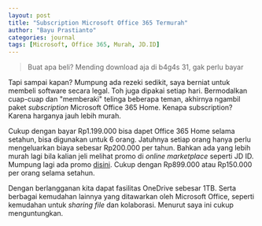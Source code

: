 ```yaml
---
layout: post
title: "Subscription Microsoft Office 365 Termurah"
author: "Bayu Prastianto"
categories: journal
tags: [Microsoft, Office 365, Murah, JD.ID]
---
```


> Buat apa beli? Mending download aja di b4g4s 31, gak perlu bayar

Tapi sampai kapan? Mumpung ada rezeki sedikit, saya berniat untuk membeli software secara legal. Toh juga dipakai setiap hari. Bermodalkan cuap-cuap dan "memberaki" telinga beberapa teman, akhirnya ngambil paket *subscription* Microsoft Office 365 Home. Kenapa subscription? Karena harganya jauh lebih murah.

Cukup dengan bayar Rp1.199.000 bisa dapet Office 365 Home selama setahun, bisa digunakan untuk 6 orang. Jatuhnya setiap orang hanya perlu mengeluarkan biaya sebesar Rp200.000 per tahun. Bahkan ada yang lebih murah lagi bila kalian jeli melihat promo di *online marketplace* seperti JD ID. Mumpung lagi ada promo [disini](https://www.jd.id/product/microsoft-office-365-home_688588/10024881.html). Cukup dengan Rp899.000 atau Rp150.000 per orang selama setahun.

Dengan berlangganan kita dapat fasilitas OneDrive sebesar 1TB. Serta berbagai kemudahan lainnya yang ditawarkan oleh Microsoft Office, seperti kemudahan untuk *sharing file* dan kolaborasi. Menurut saya ini cukup menguntungkan.